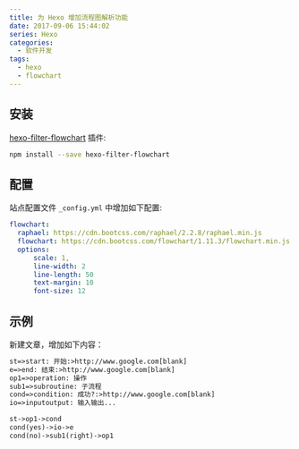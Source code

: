 ```yaml
---
title: 为 Hexo 增加流程图解析功能
date: 2017-09-06 15:44:02
series: Hexo
categories:
  - 软件开发
tags:
  - hexo
  - flowchart
---
```


## 安装

[hexo-filter-flowchart](https://github.com/bubkoo/hexo-filter-flowchart) 插件:

```sh
npm install --save hexo-filter-flowchart
```

## 配置

站点配置文件 `_config.yml` 中增加如下配置:

```yml
flowchart:
  raphael: https://cdn.bootcss.com/raphael/2.2.8/raphael.min.js
  flowchart: https://cdn.bootcss.com/flowchart/1.11.3/flowchart.min.js
  options: 
      scale: 1,
      line-width: 2
      line-length: 50
      text-margin: 10
      font-size: 12
```

## 示例

新建文章，增加如下内容：

```txt
st=>start: 开始:>http://www.google.com[blank]
e=>end: 结束:>http://www.google.com[blank]
op1=>operation: 操作
sub1=>subroutine: 子流程
cond=>condition: 成功?:>http://www.google.com[blank]
io=>inputoutput: 输入输出...

st->op1->cond
cond(yes)->io->e
cond(no)->sub1(right)->op1
```
